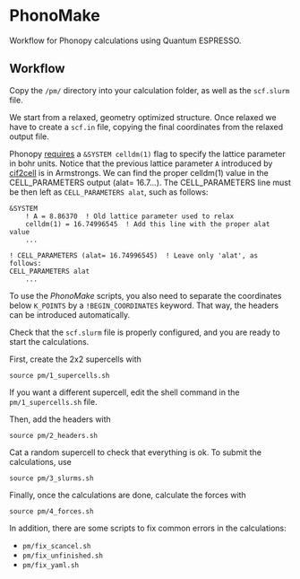 # PhonoMake

Workflow for Phonopy calculations using Quantum ESPRESSO.

## Workflow

Copy the `/pm/` directory into your calculation folder, as well as the `scf.slurm` file.  

We start from a relaxed, geometry optimized structure. Once relaxed we have to create a `scf.in` file, copying the final coordinates from the relaxed output file.  

Phonopy [requires](https://phonopy.github.io/phonopy/qe.html) a `&SYSTEM celldm(1)` flag to specify the lattice parameter in bohr units. Notice that the previous lattice parameter `A` introduced by [cif2cell](https://github.com/torbjornbjorkman/cif2cell) is in Armstrongs. We can find the proper celldm(1) value in the CELL_PARAMETERS output (alat= 16.7...). The CELL_PARAMETERS line must be then left as `CELL_PARAMETERS alat`, such as follows:

```scf.in
&SYSTEM 
	! A = 8.86370  ! Old lattice parameter used to relax
	celldm(1) = 16.74996545  ! Add this line with the proper alat value
	...

! CELL_PARAMETERS (alat= 16.74996545)  ! Leave only 'alat', as follows:
CELL_PARAMETERS alat
	...
```

To use the *PhonoMake* scripts, you also need to  separate the coordinates below `K_POINTS` by a `!BEGIN_COORDINATES` keyword. That way, the headers can be introduced automatically.  

Check that the `scf.slurm` file is properly configured, and you are ready to start the calculations.  

First, create the 2x2 supercells with
```shell
source pm/1_supercells.sh
```

If you want a different supercell, edit the shell command in the `pm/1_supercells.sh` file.  

Then, add the headers with
```shell
source pm/2_headers.sh
```

Cat a random supercell to check that everything is ok. To submit the calculations, use
```shell
source pm/3_slurms.sh
```

Finally, once the calculations are done, calculate the forces with
```shell
source pm/4_forces.sh
```

In addition, there are some scripts to fix common errors in the calculations:
- `pm/fix_scancel.sh`
- `pm/fix_unfinished.sh`
- `pm/fix_yaml.sh`
